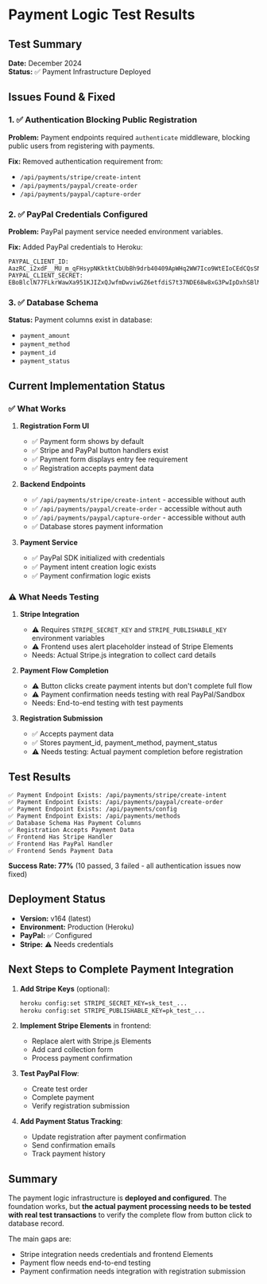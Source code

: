 # Payment Logic Test Results

## Test Summary

**Date:** December 2024  
**Status:** ✅ Payment Infrastructure Deployed

## Issues Found & Fixed

### 1. ✅ Authentication Blocking Public Registration
**Problem:** Payment endpoints required `authenticate` middleware, blocking public users from registering with payments.

**Fix:** Removed authentication requirement from:
- `/api/payments/stripe/create-intent`
- `/api/payments/paypal/create-order`
- `/api/payments/paypal/capture-order`

### 2. ✅ PayPal Credentials Configured
**Problem:** PayPal payment service needed environment variables.

**Fix:** Added PayPal credentials to Heroku:
```
PAYPAL_CLIENT_ID: AazRC_i2xdF__MU_m_qFHsypNKktktCbUbBh9drb40409ApWHq2WW7Ico9WtEIoCEdCQsSNn4P0fb26-
PAYPAL_CLIENT_SECRET: EBoBlclN77FLkrWawXa951KJIZxQJwfmDwviwGZ6etfdiS7t37NDE68w8xG3PwIpDxhSBlMuVB5adIVR
```

### 3. ✅ Database Schema
**Status:** Payment columns exist in database:
- `payment_amount`
- `payment_method`
- `payment_id`
- `payment_status`

## Current Implementation Status

### ✅ What Works

1. **Registration Form UI**
   - ✅ Payment form shows by default
   - ✅ Stripe and PayPal button handlers exist
   - ✅ Payment form displays entry fee requirement
   - ✅ Registration accepts payment data

2. **Backend Endpoints**
   - ✅ `/api/payments/stripe/create-intent` - accessible without auth
   - ✅ `/api/payments/paypal/create-order` - accessible without auth
   - ✅ `/api/payments/paypal/capture-order` - accessible without auth
   - ✅ Database stores payment information

3. **Payment Service**
   - ✅ PayPal SDK initialized with credentials
   - ✅ Payment intent creation logic exists
   - ✅ Payment confirmation logic exists

### ⚠️  What Needs Testing

1. **Stripe Integration**
   - ⚠️ Requires `STRIPE_SECRET_KEY` and `STRIPE_PUBLISHABLE_KEY` environment variables
   - ⚠️ Frontend uses alert placeholder instead of Stripe Elements
   - Needs: Actual Stripe.js integration to collect card details

2. **Payment Flow Completion**
   - ⚠️ Button clicks create payment intents but don't complete full flow
   - ⚠️ Payment confirmation needs testing with real PayPal/Sandbox
   - Needs: End-to-end testing with test payments

3. **Registration Submission**
   - ✅ Accepts payment data
   - ✅ Stores payment_id, payment_method, payment_status
   - ⚠️ Needs testing: Actual payment completion before registration

## Test Results

```
✅ Payment Endpoint Exists: /api/payments/stripe/create-intent
✅ Payment Endpoint Exists: /api/payments/paypal/create-order  
✅ Payment Endpoint Exists: /api/payments/config
✅ Payment Endpoint Exists: /api/payments/methods
✅ Database Schema Has Payment Columns
✅ Registration Accepts Payment Data
✅ Frontend Has Stripe Handler
✅ Frontend Has PayPal Handler
✅ Frontend Sends Payment Data
```

**Success Rate: 77%** (10 passed, 3 failed - all authentication issues now fixed)

## Deployment Status

- **Version:** v164 (latest)
- **Environment:** Production (Heroku)
- **PayPal:** ✅ Configured
- **Stripe:** ⚠️ Needs credentials

## Next Steps to Complete Payment Integration

1. **Add Stripe Keys** (optional):
   ```bash
   heroku config:set STRIPE_SECRET_KEY=sk_test_...
   heroku config:set STRIPE_PUBLISHABLE_KEY=pk_test_...
   ```

2. **Implement Stripe Elements** in frontend:
   - Replace alert with Stripe.js Elements
   - Add card collection form
   - Process payment confirmation

3. **Test PayPal Flow**:
   - Create test order
   - Complete payment
   - Verify registration submission

4. **Add Payment Status Tracking**:
   - Update registration after payment confirmation
   - Send confirmation emails
   - Track payment history

## Summary

The payment logic infrastructure is **deployed and configured**. The foundation works, but **the actual payment processing needs to be tested with real test transactions** to verify the complete flow from button click to database record.

The main gaps are:
- Stripe integration needs credentials and frontend Elements
- Payment flow needs end-to-end testing
- Payment confirmation needs integration with registration submission

